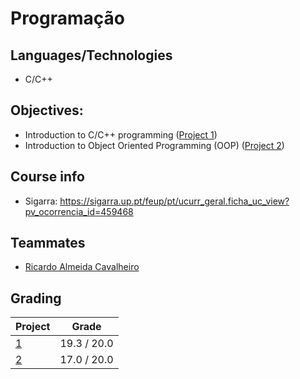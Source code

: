 # Programação

## Languages/Technologies
- C/C++


## Objectives: 
- Introduction to C/C++ programming ([Project 1](https://github.com/gcosta0410/Y1S2-PROG-Programacao/tree/main/P1%20-%20Functional%20Game))
- Introduction to Object Oriented Programming (OOP) ([Project 2](https://github.com/gcosta0410/Y1S2-PROG-Programacao/tree/main/P2%20-%20OOP%20Game))

## Course info
- Sigarra: https://sigarra.up.pt/feup/pt/ucurr_geral.ficha_uc_view?pv_ocorrencia_id=459468

## Teammates
- [Ricardo Almeida Cavalheiro](https://github.com/RicardoCavalheiro123)

## Grading

| Project | Grade |
| ------- | ----- |
| [1](https://github.com/gcosta0410/Y1S2-PROG-Programacao/tree/main/P1%20-%20Functional%20Game) | 19.3 / 20.0 |
| [2](https://github.com/gcosta0410/Y1S2-PROG-Programacao/tree/main/P2%20-%20OOP%20Game) | 17.0 / 20.0 |
